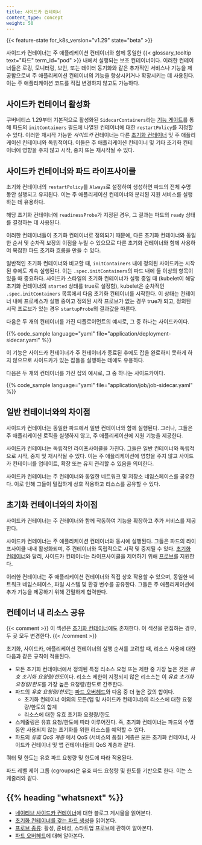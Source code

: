 ```yaml
---
title: 사이드카 컨테이너
content_type: concept
weight: 50
---
```


<!-- overview -->
{{< feature-state for_k8s_version="v1.29" state="beta" >}}

사이드카 컨테이너는 주 애플리케이션 컨테이너와 함께 동일한 {{< glossary_tooltip text="파드" term_id="pod" >}} 내에서 실행되는 보조 컨테이너이다.
이러한 컨테이너들은 로깅, 모니터링, 보안, 또는 데이터 동기화와 같은
추가적인 서비스나 기능을 제공함으로써
주 애플리케이션 컨테이너의 기능을 향상시키거나 확장시키는 데 사용된다.
이는 주 애플리케이션 코드를 직접 변경하지 않고도 가능하다.

<!-- body -->

## 사이드카 컨테이너 활성화

쿠버네티스 1.29부터 기본적으로 활성화된
`SidecarContainers`라는
[기능 게이트](/ko/docs/reference/command-line-tools-reference/feature-gates/)를 통해 파드의
`initContainers` 필드에 나열된 컨테이너에 대한 `restartPolicy`를 지정할 수 있다. 이러한 재시작 가능한 _사이드카_ 컨테이너는
다른 [초기화 컨테이너](/ko/docs/concepts/workloads/pods/init-containers/) 및 주 애플리케이션 컨테이너와 독립적이다.
이들은 주 애플리케이션 컨테이너 및
기타 초기화 컨테이너에 영향을 주지 않고 시작, 중지 또는 재시작될 수 있다.

## 사이드카 컨테이너와 파드 라이프사이클

초기화 컨테이너의 `restartPolicy`를 `Always`로 설정하여 생성하면
파드의 전체 수명 동안 실행되고 유지된다.
이는 주 애플리케이션 컨테이너와 분리된 지원 서비스를 실행하는 데 유용하다.

해당 초기화 컨테이너에 `readinessProbe`가 지정된 경우,
그 결과는 파드의 `ready` 상태를 결정하는 데 사용된다.

이러한 컨테이너들이 초기화 컨테이너로 정의되기 때문에, 다른 초기화 컨테이너와 동일한
순서 및 순차적 보장의 이점을 누릴 수 있으므로 다른 초기화 컨테이너와
함께 사용하여 복잡한 파드 초기화 흐름을 만들 수 있다.

일반적인 초기화 컨테이너와 비교할 때, `initContainers` 내에 정의된 사이드카는
시작된 후에도 계속 실행된다. 이는
`.spec.initContainers`의 파드 내에 둘 이상의 항목이 있을 때 중요하다. 사이드카 스타일의 초기화 컨테이너가 실행 중일 때 (kubelet이
해당 초기화 컨테이너의 `started` 상태를 true로 설정함), kubelet은 순차적인 `.spec.initContainers` 목록에서
다음 초기화 컨테이너를 시작한다.
이 상태는 컨테이너 내에 프로세스가 실행 중이고 정의된 시작 프로브가 없는 경우 true가 되고,
정의된 시작 프로브가 있는 경우 `startupProbe`의 결과값을 따른다.

다음은 두 개의 컨테이너를 가진 디플로이먼트의 예시로, 그 중 하나는 사이드카이다.

{{% code_sample language="yaml" file="application/deployment-sidecar.yaml" %}}

이 기능은 사이드카 컨테이너가 주
컨테이너가 종료된 후에도 잡을 완료하지 못하게 하지 않으므로
사이드카가 있는 잡들을 실행하는 데에도 유용하다.

다음은 두 개의 컨테이너를 가진 잡의 예시로, 그 중 하나는 사이드카이다.

{{% code_sample language="yaml" file="application/job/job-sidecar.yaml" %}}

## 일반 컨테이너와의 차이점

사이드카 컨테이너는 동일한 파드에서 일반 컨테이너와 함께 실행된다.
그러나, 그들은 주 애플리케이션 로직을 실행하지 않고,
주 애플리케이션에 지원 기능을 제공한다.

사이드카 컨테이너는 독립적인 라이프사이클을 가진다. 그들은 일반 컨테이너와 독립적으로 시작, 중지 및
재시작될 수 있다. 이는 주 애플리케이션에 영향을 주지 않고 사이드카 컨테이너를 업데이트,
확장 또는 유지 관리할 수 있음을 의미한다.

사이드카 컨테이너는 주 컨테이너와 동일한 네트워크 및 저장소 네임스페이스를 공유한다.
이로 인해 그들이 밀접하게 상호 작용하고 리소스를 공유할 수 있다.

## 초기화 컨테이너와의 차이점

사이드카 컨테이너는 주 컨테이너와 함께 작동하여 기능을 확장하고
추가 서비스를 제공한다.

사이드카 컨테이너는 주 애플리케이션 컨테이너와 동시에 실행된다. 그들은 파드의 라이프사이클
내내 활성화되며,
주 컨테이너와 독립적으로 시작 및 중지될 수 있다. [초기화 컨테이너](/ko/docs/concepts/workloads/pods/init-containers/)와 달리,
사이드카 컨테이너는 라이프사이클을 제어하기 위해 [프로브](/ko/docs/concepts/workloads/pods/pod-lifecycle/#프로브-종류)를 지원한다.

이러한 컨테이너는 주 애플리케이션 컨테이너와 직접 상호 작용할 수 있으며,
동일한 네트워크 네임스페이스, 파일 시스템 및 환경 변수를 공유한다. 그들은 주 애플리케이션에
추가 기능을 제공하기 위해 긴밀하게 협력한다.

## 컨테이너 내 리소스 공유

{{< comment >}}
이 섹션은 [초기화 컨테이너](/ko/docs/concepts/workloads/pods/init-containers/)에도 존재한다.
이 섹션을 편집하는 경우, 두 곳 모두 변경한다.
{{< /comment >}}

초기화, 사이드카, 애플리케이션 컨테이너의 실행 순서를 고려할 때,
리소스 사용에 대한 다음과 같은 규칙이 적용된다.

- 모든 초기화 컨테이너에서 정의된 특정 리소스 요청 또는 제한 중 가장 높은 것은 *유효 초기화 요청량/한도*이다.
  리소스 제한이 지정되지 않은 리소스는
  이 *유효 초기화 요청량/한도*를 가장 높은 요청량/한도로 간주한다.
- 파드의 *유효 요청량/한도*는
  [파드 오버헤드](/ko/docs/concepts/scheduling-eviction/pod-overhead/)와 다음 중 더 높은 값의 합이다.
  - 초기화 컨테이너 이외의 모든(앱 및 사이드카 컨테이너)의
    리소스에 대한 요청량/한도의 합계
  - 리소스에 대한 유효 초기화 요청량/한도
- 스케줄링은 유효 요청/한도에 따라 이루어진다. 즉,
  초기화 컨테이너는 파드의 수명 동안 사용되지 않는 초기화를 위한 리소스를
  예약할 수 있다.
- 파드의 *유효 QoS 계층* 에서 QoS (서비스의 품질) 계층은 모든 초기화 컨테이너, 사이드카 컨테이너 및
  앱 컨테이너들의 QoS 계층과 같다.

쿼터 및 한도는 유효 파드 요청량 및 한도에 따라
적용된다.

파드 레벨 제어 그룹 (cgroups)은 유효 파드 요청량 및 한도를 기반으로 한다.
이는 스케줄러와 같다.

## {{% heading "whatsnext" %}}

- [네이티브 사이드카 컨테이너](/blog/2023/08/25/native-sidecar-containers/)에 대한 블로그 게시물을 읽어본다.
- [초기화 컨테이너를 갖는 파드 생성](/ko/docs/tasks/configure-pod-container/configure-pod-initialization/#초기화-컨테이너를-갖는-파드-생성)을 읽어본다.
- [프로브 종류](/ko/docs/concepts/workloads/pods/pod-lifecycle/#프로브-종류): 활성, 준비성, 스타트업 프로브에 관하여 알아본다.
- [파드 오버헤드](/ko/docs/concepts/scheduling-eviction/pod-overhead/)에 대해 알아본다.
